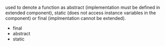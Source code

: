 used to denote a function as abstract (implementation must be defined in extended component), static (does not access instance variables in the component) or final (implmentation cannot be extended). 

- final
- abstract
- static
